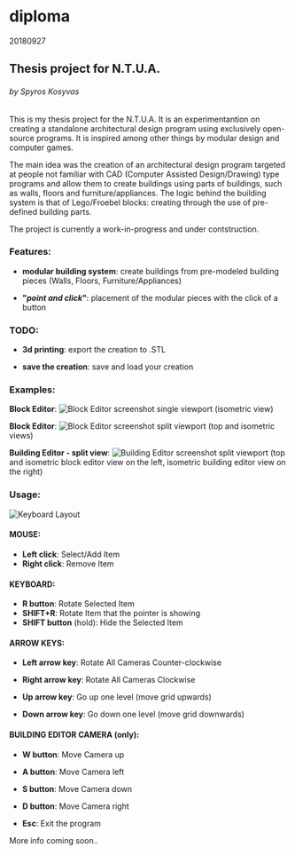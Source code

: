 # diploma
20180927

## Thesis project for N.T.U.A.
###### by Spyros Kosyvas

This is my thesis project for the N.T.U.A. It is an experimentantion on creating a standalone architectural design program using exclusively open-source programs. It is inspired among other things by modular design and computer games.

The main idea was the creation of an architectural design program targeted at people not familiar with CAD (Computer Assisted Design/Drawing) type programs and allow them to create buildings using parts of buildings, such as walls, floors and furniture/appliances. The logic behind the building system is that of Lego/Froebel blocks: creating through the use of pre-defined building parts.

The project is currently a work-in-progress and under contstruction.


### Features:

- **modular building system**: create buildings from pre-modeled building pieces (Walls, Floors, Furniture/Appliances)

- **"_point and click_"**: placement of the modular pieces with the click of a button


### TODO:

- **3d printing**: export the creation to .STL

- **save the creation**: save and load your creation


### Examples:

**Block Editor**:
![Block Editor screenshot](https://imgur.com/XGWlti0.gif "Block Editor")
single viewport (isometric view)


**Block Editor**:
![Block Editor screenshot](https://imgur.com/4WVatBx.gif "Block Editor")
split viewport (top and isometric views)


**Building Editor - split view**:
![Building Editor screenshot](https://imgur.com/VnN6Gjr.gif "Building Editor")
split viewport (top and isometric block editor view on the left,
isometric building editor view on the right)


### Usage:

![Keyboard Layout](https://imgur.com/P2h5Mdh.png "Keyboard Layout")

#### MOUSE:
- **Left click**: Select/Add Item
- **Right click**: Remove Item

#### KEYBOARD:
- **R button**: Rotate Selected Item
- **SHIFT+R**: Rotate Item that the pointer is showing
- **SHIFT button** (hold): Hide the Selected Item

#### ARROW KEYS:
- **Left arrow key**: Rotate All Cameras Counter-clockwise
- **Right arrow key**: Rotate All Cameras Clockwise

- **Up arrow key**: Go up one level (move grid upwards)
- **Down arrow key**: Go down one level (move grid downwards)

#### BUILDING EDITOR CAMERA (only):
- **W button**: Move Camera up
- **A button**: Move Camera left
- **S button**: Move Camera down
- **D button**: Move Camera right

- **Esc**: Exit the program

More info coming soon..

